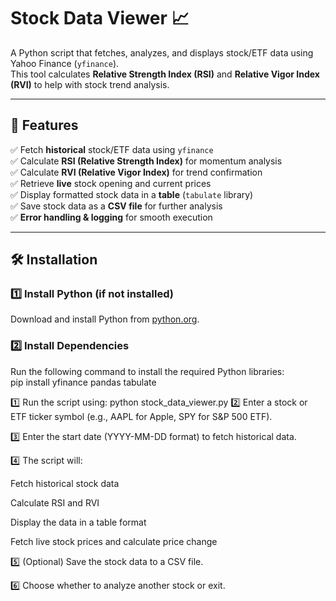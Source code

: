 # Stock Data Viewer 📈  

A Python script that fetches, analyzes, and displays stock/ETF data using Yahoo Finance (`yfinance`).  
This tool calculates **Relative Strength Index (RSI)** and **Relative Vigor Index (RVI)** to help with stock trend analysis.  

---

## 🚀 Features  

✅ Fetch **historical** stock/ETF data using `yfinance`  
✅ Calculate **RSI (Relative Strength Index)** for momentum analysis  
✅ Calculate **RVI (Relative Vigor Index)** for trend confirmation  
✅ Retrieve **live** stock opening and current prices  
✅ Display formatted stock data in a **table** (`tabulate` library)  
✅ Save stock data as a **CSV file** for further analysis  
✅ **Error handling & logging** for smooth execution  

---

## 🛠 Installation  

### **1️⃣ Install Python (if not installed)**  
Download and install Python from [python.org](https://www.python.org/downloads/).  

### **2️⃣ Install Dependencies**  
Run the following command to install the required Python libraries:  
pip install yfinance pandas tabulate

1️⃣ Run the script using:
python stock_data_viewer.py
2️⃣ Enter a stock or ETF ticker symbol (e.g., AAPL for Apple, SPY for S&P 500 ETF).

3️⃣ Enter the start date (YYYY-MM-DD format) to fetch historical data.

4️⃣ The script will:

Fetch historical stock data

Calculate RSI and RVI

Display the data in a table format

Fetch live stock prices and calculate price change

5️⃣ (Optional) Save the stock data to a CSV file.

6️⃣ Choose whether to analyze another stock or exit.

